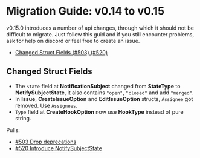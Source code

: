 # Migration Guide: v0.14 to v0.15

v0.15.0 introduces a number of api changes, through which it should not be difficult to migrate.
Just follow this guid and if you still encounter problems, ask for help on discord or feel free to create an issue.

<!-- toc -->

-   [Changed Struct Fields (#503) (#520)](#changed-struct-fields)

<!-- tocstop -->

## Changed Struct Fields

 - The `State` field at **NotificationSubject** changed from **StateType** to **NotifySubjectState**, it also contains `"open"`, `"closed"` and add `"merged"`.
 - In **Issue**, **CreateIssueOption** and **EditIssueOption** structs, `Assignee` got removed. Use `Assignees`.
 - `Type` field at **CreateHookOption** now use **HookType** instead of pure string.

Pulls:
-   [#503 Drop deprecations](https://gitea.com/gitea/go-sdk/pulls/503)
-   [#520 Introduce NotifySubjectState](https://gitea.com/gitea/go-sdk/pulls/520)
